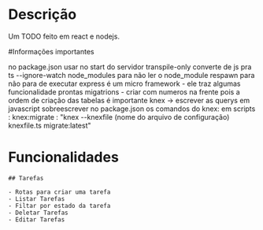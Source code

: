 # Descrição

Um TODO feito em react e nodejs.

#Informações importantes

no package.json usar no start do servidor transpile-only converte de js pra ts
 --ignore-watch node_modules para não ler o node_module
respawn para não para de executar
express é um micro framework - ele traz algumas funcionalidade prontas
migatrions - criar com numeros na frente pois a ordem de criação das tabelas é importante
knex -> escrever as querys em javascript
sobreescrever no package.json os comandos do knex:
em scripts :
 knex:migrate : "knex --knexfile (nome do arquivo de configuração) knexfile.ts migrate:latest"


# Funcionalidades

    ## Tarefas

    - Rotas para criar uma tarefa
    - Listar Tarefas
    - Filtar por estado da tarefa
    - Deletar Tarefas
    - Editar Tarefas
